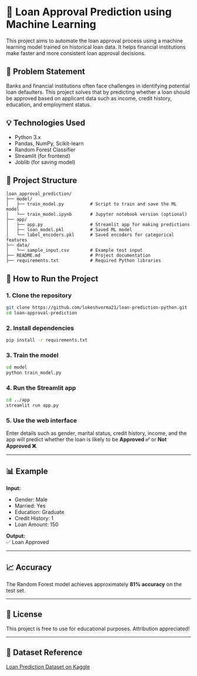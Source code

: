 # 🧠 Loan Approval Prediction using Machine Learning

This project aims to automate the loan approval process using a machine learning model trained on historical loan data. It helps financial institutions make faster and more consistent loan approval decisions.

## 📌 Problem Statement

Banks and financial institutions often face challenges in identifying potential loan defaulters. This project solves that by predicting whether a loan should be approved based on applicant data such as income, credit history, education, and employment status.

## 💡 Technologies Used

- Python 3.x
- Pandas, NumPy, Scikit-learn
- Random Forest Classifier
- Streamlit (for frontend)
- Joblib (for saving model)

## 📂 Project Structure

```
loan_approval_prediction/
├── model/
│   ├── train_model.py          # Script to train and save the ML model
│   └── train_model.ipynb       # Jupyter notebook version (optional)
├── app/
│   ├── app.py                  # Streamlit app for making predictions
│   ├── loan_model.pkl          # Saved ML model
│   └── label_encoders.pkl      # Saved encoders for categorical features
├── data/
│   └── sample_input.csv        # Example test input
├── README.md                   # Project documentation
├── requirements.txt            # Required Python libraries
```

## 🚀 How to Run the Project

### 1. Clone the repository
```bash
git clone https://github.com/lokeshverma21/loan-prediction-python.git
cd loan-approval-prediction
```

### 2. Install dependencies
```bash
pip install -r requirements.txt
```

### 3. Train the model
```bash
cd model
python train_model.py
```

### 4. Run the Streamlit app
```bash
cd ../app
streamlit run app.py
```

### 5. Use the web interface
Enter details such as gender, marital status, credit history, income, and the app will predict whether the loan is likely to be **Approved ✅** or **Not Approved ❌**.

---

## 📊 Example

**Input:**  
- Gender: Male  
- Married: Yes  
- Education: Graduate  
- Credit History: 1  
- Loan Amount: 150

**Output:**  
✅ Loan Approved

---

## 📈 Accuracy

The Random Forest model achieves approximately **81% accuracy** on the test set.

---

## 📌 License

This project is free to use for educational purposes. Attribution appreciated!

---

## 🔗 Dataset Reference

[Loan Prediction Dataset on Kaggle](https://www.kaggle.com/datasets/altruistdelhite04/loan-prediction-problem-dataset)
